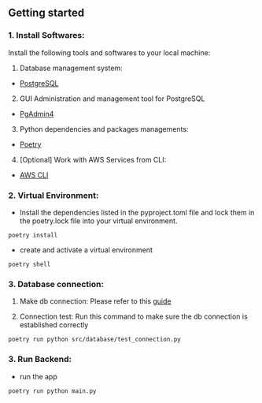 ## Getting started

### 1. Install Softwares:

Install the following tools and softwares to your local machine:

1. Database management system:
   
+ [PostgreSQL](https://www.postgresql.org/download/)

2. GUI Administration and management tool for PostgreSQL

+ [PgAdmin4](https://www.postgresql.org/download/)

3. Python dependencies and packages managements:

+ [Poetry](https://python-poetry.org/docs/)

4. [Optional] Work with AWS Services from CLI:

+ [AWS CLI](https://docs.aws.amazon.com/cli/latest/userguide/cli-chap-getting-started.html)

### 2. Virtual Environment:

+ Install the dependencies listed in the pyproject.toml file and lock them in the poetry.lock file into your virtual environment.

```
poetry install
```

+  create and activate a virtual environment

```
poetry shell
```


### 3. Database connection:

1. Make db connection:
Please refer to this [guide](https://github.com/LouisAnhTran/all-ai-platform-capstone-backend/blob/main/documentation/database_connection_guide.pdf)

3. Connection test:
Run this command to make sure the db connection is established correctly
```
poetry run python src/database/test_connection.py
```

### 3. Run Backend:

+ run the app

```
poetry run python main.py
```
